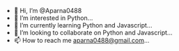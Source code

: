 - 👋 Hi, I’m @Aparna0488
- 👀 I’m interested in Python...
- 🌱 I’m currently learning Python and Javascript...
- 💞️ I’m looking to collaborate on Python and Javascript...
- 📫 How to reach me aparna0488@gmail.com...

<!---
Aparna0488/Aparna0488 is a ✨ special ✨ repository because its `README.md` (this file) appears on your GitHub profile.
You can click the Preview link to take a look at your changes.
--->
